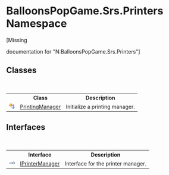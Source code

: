 # BalloonsPopGame.Srs.Printers Namespace
 

\[Missing <summary> documentation for "N:BalloonsPopGame.Srs.Printers"\]


## Classes
&nbsp;<table><tr><th></th><th>Class</th><th>Description</th></tr><tr><td>![Public class](media/pubclass.gif "Public class")</td><td><a href="bc34cb4f-fa38-314e-967d-bc9a46a58d82">PrintingManager</a></td><td>
Initialize a printing manager.</td></tr></table>

## Interfaces
&nbsp;<table><tr><th></th><th>Interface</th><th>Description</th></tr><tr><td>![Public interface](media/pubinterface.gif "Public interface")</td><td><a href="a6487b27-c036-abea-01c1-76149bd22c2e">IPrinterManager</a></td><td>
Interface for the printer manager.</td></tr></table>&nbsp;
